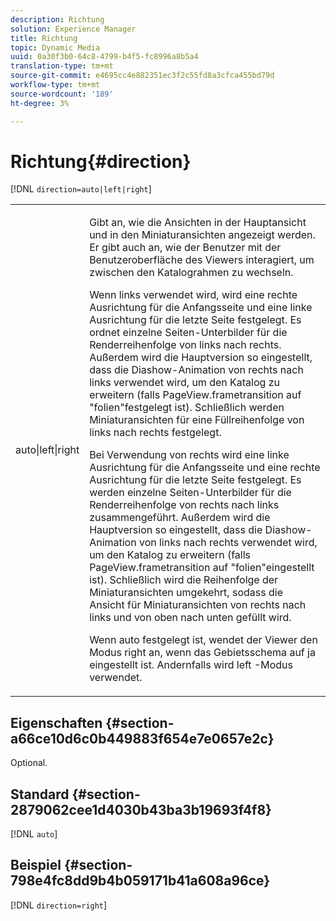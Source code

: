 ```yaml
---
description: Richtung
solution: Experience Manager
title: Richtung
topic: Dynamic Media
uuid: 0a30f3b0-64c8-4799-b4f5-fc8996a8b5a4
translation-type: tm+mt
source-git-commit: e4695cc4e882351ec3f2c55fd8a3cfca455bd79d
workflow-type: tm+mt
source-wordcount: '189'
ht-degree: 3%

---
```



# Richtung{#direction}

[!DNL `direction=auto|left|right`]

<table id="table_1D425B7685D448459CD3FE8D683C813C"> 
 <tbody> 
  <tr> 
   <td colname="col1"> <p> <span class="codeph"> auto|left|right  </span> </p> </td> 
   <td colname="col2"> <p>Gibt an, wie die Ansichten in der Hauptansicht und in den Miniaturansichten angezeigt werden. Er gibt auch an, wie der Benutzer mit der Benutzeroberfläche des Viewers interagiert, um zwischen den Katalograhmen zu wechseln. </p> <p>Wenn <span class="codeph"> links </span> verwendet wird, wird eine rechte Ausrichtung für die Anfangsseite und eine linke Ausrichtung für die letzte Seite festgelegt. Es ordnet einzelne Seiten-Unterbilder für die Renderreihenfolge von links nach rechts. Außerdem wird die Hauptversion so eingestellt, dass die Diashow-Animation von rechts nach links verwendet wird, um den Katalog zu erweitern (falls <span class="codeph"> PageView.frametransition </span> auf "folien"festgelegt ist). Schließlich werden Miniaturansichten für eine Füllreihenfolge von links nach rechts festgelegt. </p> <p>Bei Verwendung von <span class="codeph"> rechts </span> wird eine linke Ausrichtung für die Anfangsseite und eine rechte Ausrichtung für die letzte Seite festgelegt. Es werden einzelne Seiten-Unterbilder für die Renderreihenfolge von rechts nach links zusammengeführt. Außerdem wird die Hauptversion so eingestellt, dass die Diashow-Animation von links nach rechts verwendet wird, um den Katalog zu erweitern (falls <span class="codeph"> PageView.frametransition </span> auf "folien"eingestellt ist). Schließlich wird die Reihenfolge der Miniaturansichten umgekehrt, sodass die Ansicht für Miniaturansichten von rechts nach links und von oben nach unten gefüllt wird. </p> <p>Wenn <span class="codeph"> auto </span> festgelegt ist, wendet der Viewer den Modus <span class="codeph"> right </span> an, wenn das Gebietsschema auf <span class="codeph"> ja eingestellt ist. </span>Andernfalls wird <span class="codeph"> left </span>-Modus verwendet. </p> </td> 
  </tr> 
 </tbody> 
</table>

## Eigenschaften {#section-a66ce10d6c0b449883f654e7e0657e2c}

Optional.

## Standard {#section-2879062cee1d4030b43ba3b19693f4f8}

[!DNL `auto`]

## Beispiel {#section-798e4fc8dd9b4b059171b41a608a96ce}

[!DNL `direction=right`]
